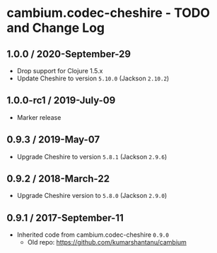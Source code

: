 # cambium.codec-cheshire - TODO and Change Log

## 1.0.0 / 2020-September-29

- Drop support for Clojure 1.5.x
- Update Cheshire to version `5.10.0` (Jackson `2.10.2`)


## 1.0.0-rc1 / 2019-July-09

- Marker release


## 0.9.3 / 2019-May-07

- Upgrade Cheshire to version `5.8.1` (Jackson `2.9.6`)


## 0.9.2 / 2018-March-22

- Upgrade Cheshire version to `5.8.0` (Jackson `2.9.0`)


## 0.9.1 / 2017-September-11

- Inherited code from cambium.codec-cheshire `0.9.0`
  - Old repo: https://github.com/kumarshantanu/cambium
